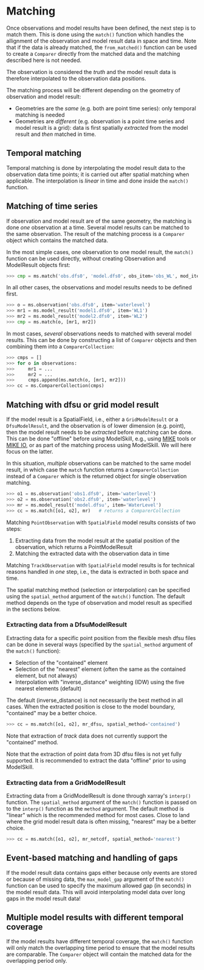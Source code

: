 # Matching 

Once observations and model results have been defined, the next step is to match them. This is done using the `match()` function which handles the allignment of the observation and model result data in space and time. Note that if the data is already matched, the `from_matched()` function can be used to create a `Comparer` directly from the matched data and the matching described here is not needed.

The observation is considered the *truth* and the model result data is therefore interpolated to the observation data positions.

The matching process will be different depending on the geometry of observation and model result:

* Geometries are the *same* (e.g. both are point time series): only temporal matching is needed
* Geometries are *different* (e.g. observation is a point time series and model result is a grid): data is first spatially *extracted* from the model result and *then* matched in time. 


## Temporal matching

Temporal matching is done by interpolating the model result data to the observation data time points; it is carried out after spatial matching when applicable. The interpolation is *linear* in time and done inside the `match()` function.


## Matching of time series

If observation and model result are of the same geometry, the matching is done *one* observation at a time. Several model results can be matched to the same observation. The result of the matching process is a `Comparer` object which contains the matched data. 

In the most simple cases, one observation to one model result, the `match()` function can be used directly, without creating Observation and ModelResult objects first:

```python
>>> cmp = ms.match('obs.dfs0', 'model.dfs0', obs_item='obs_WL', mod_item='WL')
```

In all other cases, the observations and model results needs to be defined first.

```python
>>> o = ms.observation('obs.dfs0', item='waterlevel')
>>> mr1 = ms.model_result('model1.dfs0', item='WL1')
>>> mr2 = ms.model_result('model2.dfs0', item='WL2')
>>> cmp = ms.match(o, [mr1, mr2])
```

In most cases, *several* observations needs to matched with several model results. This can be done by constructing a list of `Comparer` objects and then combining them into a `ComparerCollection`:

```python
>>> cmps = []
>>> for o in observations:
>>>     mr1 = ...
>>>     mr2 = ...
>>>     cmps.append(ms.match(o, [mr1, mr2]))
>>> cc = ms.ComparerCollection(cmps)
```



## Matching with dfsu or grid model result

If the model result is a SpatialField, i.e., either a `GridModelResult` or a `DfsuModelResult`, and the observation is of lower dimension (e.g. point), then the model result needs to be *extracted* before matching can be done. This can be done "offline" before using ModelSkill, e.g., using [MIKE](https://www.mikepoweredbydhi.com/) tools or [MIKE IO](https://github.com/DHI/mikeio), or as part of the matching process using ModelSkill. We will here focus on the latter. 

In this situation, *multiple* observations can be matched to the same model result, in which case the `match` function returns a `ComparerCollection` instead of a `Comparer` which is the returned object for single observation matching. 

```python
>>> o1 = ms.observation('obs1.dfs0', item='waterlevel')
>>> o2 = ms.observation('obs2.dfs0', item='waterlevel')
>>> mr = ms.model_result('model.dfsu', item='WaterLevel')
>>> cc = ms.match([o1, o2], mr)   # returns a ComparerCollection
```

Matching `PointObservation` with `SpatialField` model results consists of two steps: 

1. Extracting data from the model result at the spatial position of the observation, which returns a PointModelResult
2. Matching the extracted data with the observation data in time

Matching `TrackObservation` with `SpatialField` model results is for technical reasons handled in *one* step, i.e., the data is extracted in both space and time.

The spatial matching method (selection or interpolation) can be specified using the `spatial_method` argument of the `match()` function. The default method depends on the type of observation and model result as specified in the sections below.


### Extracting data from a DfsuModelResult

Extracting data for a specific point position from the flexible mesh dfsu files can be done in several ways (specified by the `spatial_method` argument of the `match()` function): 

* Selection of the "contained" element 
* Selection of the "nearest" element (often the same as the contained element, but not always)
* Interpolation with "inverse_distance" weighting (IDW) using the five nearest elements (default)

The default (inverse_distance) is not necessarily the best method in all cases. When the extracted position is close to the model boundary, "contained" may be a better choice.

```python
>>> cc = ms.match([o1, o2], mr_dfsu, spatial_method='contained')   
```

Note that extraction of *track* data does not currently support the "contained" method.

Note that the extraction of point data from 3D dfsu files is not yet fully supported. It is recommended to extract the data "offline" prior to using ModelSkill.


### Extracting data from a GridModelResult

Extracting data from a GridModelResult is done through xarray's `interp()` function. The `spatial_method` argument of the `match()` function is passed on to the `interp()` function as the `method` argument. The default method is "linear" which is the recommended method for most cases. Close to land where the grid model result data is often missing, "nearest" may be a better choice.

```python
>>> cc = ms.match([o1, o2], mr_netcdf, spatial_method='nearest')   
```


## Event-based matching and handling of gaps

If the model result data contains gaps either because only events are stored or because of missing data, the `max_model_gap` argument of the `match()` function can be used to specify the maximum allowed gap (in seconds) in the model result data. This will avoid interpolating model data over long gaps in the model result data!


## Multiple model results with different temporal coverage

If the model results have different temporal coverage, the `match()` function will only match the overlapping time period to ensure that the model results are comparable. The `Comparer` object will contain the matched data for the overlapping period only.
